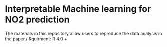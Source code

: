 # Interpretable Machine learning for NO2 prediction
The materials in this repository allow users to reproduce the data analysis in the paper./
Rquirment: R 4.0 +
